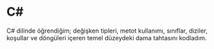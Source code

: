 # C#
C# dilinde öğrendiğim; değişken tipleri, metot kullanımı, sınıflar, diziler, koşullar ve döngüleri içeren temel düzeydeki dama tahtasını kodladım.
